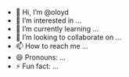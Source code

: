 - 👋 Hi, I’m @oloyd
- 👀 I’m interested in ...
- 🌱 I’m currently learning ...
- 💞️ I’m looking to collaborate on ...
- 📫 How to reach me ...
- 😄 Pronouns: ...
- ⚡ Fun fact: ...

<!---
oloyd/oloyd is a ✨ special ✨ repository because its `README.md` (this file) appears on your GitHub profile.
You can click the Preview link to take a look at your changes.
--->
